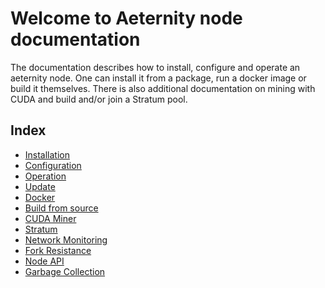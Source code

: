 # Welcome to Aeternity node documentation

The documentation describes how to install, configure and operate an aeternity node.
One can install it from a package, run a docker image or build it themselves.
There is also additional documentation on mining with CUDA and build and/or join a Stratum pool.

## Index

- [Installation](installation.md)
- [Configuration](configuration.md)
- [Operation](operation.md)
- [Update](update.md)
- [Docker](docker.md)
- [Build from source](build.md)
- [CUDA Miner](cuda-miner.md)
- [Stratum](stratum.md)
- [Network Monitoring](monitoring.md)
- [Fork Resistance](fork-resistance.md)
- [Node API](api.md)
- [Garbage Collection](garbage-collection.md)
